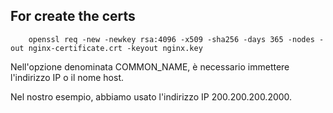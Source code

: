 ## For create the certs
        openssl req -new -newkey rsa:4096 -x509 -sha256 -days 365 -nodes -out nginx-certificate.crt -keyout nginx.key

Nell'opzione denominata COMMON_NAME, è necessario immettere l'indirizzo IP o il nome host.

Nel nostro esempio, abbiamo usato l'indirizzo IP 200.200.200.2000.